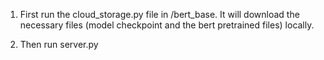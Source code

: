 1. First run the cloud_storage.py file in /bert_base. It will download the necessary files (model checkpoint and the bert pretrained files) locally.

2. Then run server.py
